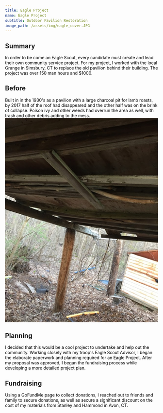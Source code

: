 ```yaml
---
title: Eagle Project
name: Eagle Project
subtitle: Outdoor Pavilion Restoration
image_path: /assets/img/eagle_cover.JPG
---
```


## Summary
<span
  style="color: black;" >In order to be come an Eagle Scout, every candidate must create and lead their own community service project. For my project, I worked with the local Grange in Simsbury, CT to replace the old pavilion behind their building. The project was  over 150 man hours and $1000. </span>
## Before
<span
  style="color: black;" > Built in in the 1930's as a pavilion with a large charcoal pit for lamb roasts, by 2017 half of the roof had disappeared and the other half was on the brink of collapse. Poison ivy and other weeds had overrun the area as well, with trash and other debris adding to the mess. </span>
  ![before image](\assets\img\broken_roof.png)

## Planning
<span
  style="color: black;" > I decided that this would be a cool project to undertake and help out the community. Working closely with my troop's Eagle Scout Advisor, I began the elaborate paperwork and planning required for an Eagle Project. After my proposal was approved, I began the fundraising process while developing a more detailed project plan. </span>
## Fundraising
<span
  style="color: black;"> Using a GoFundMe page to collect donations, I reached out to friends and family to secure donations, as well as secure a significant discount on the cost of my materials from Stanley and Hammond in Avon, CT. </span>
